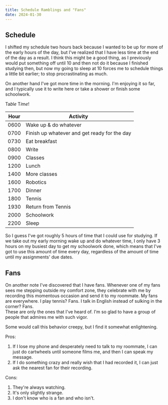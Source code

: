 ```yaml
---
title: Schedule Ramblings and "Fans"
date: 2024-01-30
---
```


Schedule
---
I shifted my schedule two hours back because I wanted to be up for more of the early hours of the day, but I've realized
that I have less time at the end of the day as a result. I think this might be a good thing, as I previously would put
something off until 10 and then not do it because I finished studying then, but now my going to sleep at 10 forces me to
schedule things a little bit earlier; to stop procrastinating as much.

On another hand I've got more time in the morning. I'm enjoying it so far, and I typically use it to write here or take
a shower or finish some schoolwork.

Ta*b*l*e* T*i*m*e*!

| Hour | Activity                                     |
|------|----------------------------------------------|
| 0600 | Wake up & do whatever                        |
| 0700 | Finish up whatever and get ready for the day |
| 0730 | Eat breakfast                                |
| 0800 | Write                                        |
| 0900 | Classes                                      |
| 1200 | Lunch                                        |
| 1400 | More classes                                 |
| 1600 | Robotics                                     |
| 1700 | Dinner                                       |
| 1800 | Tennis                                       |
| 1930 | Return from Tennis                           |
| 2000 | Schoolwork                                   |
| 2200 | Sleep                                        |

So I guess I've got roughly 5 hours of time that I could use for studying.
If we take out my early morning wake up and do whatever time, I only have 3 hours on my busiest day to get my schoolwork done,
which means that I've got to use this amount of time every day, regardless of the amount of time until my assignments' due dates.


Fans
---
On another note I've discovered that I have fans. Whenever one of my fans sees me stepping outside my comfort zone,
they celebrate with me by recording this momentous occasion and send it to my roommate. My fans are everywhere. I play
tennis? Fans. I talk in
English instead of sulking in the corner? Fans.\
These are only the ones that I've heard of. I'm so glad to have a group of people that admires me with such vigor.

Some would call this behavior creepy, but I find it somewhat enlightening.

Pros:

1. If I lose my phone and desperately need to talk to my roommate, I can just do cartwheels until someone films me, and
   then I can speak my message.
2. If I do something crazy and really wish that I had recorded it, I can just ask the nearest fan for their recording.

Cons:

1. They're always watching.
2. It's only slightly strange.
3. I don't know who is a fan and who isn't.
